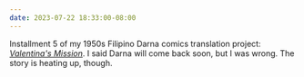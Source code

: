 ```yaml
---
date: 2023-07-22 18:33:00-08:00
---
```


Installment 5 of my 1950s Filipino Darna comics translation project: [*Valentina's Mission*](https://multoghost.wordpress.com/2023/07/22/1950s-darna-valentinas-mission/). I said Darna will come back soon, but I was wrong. The story is heating up, though.
